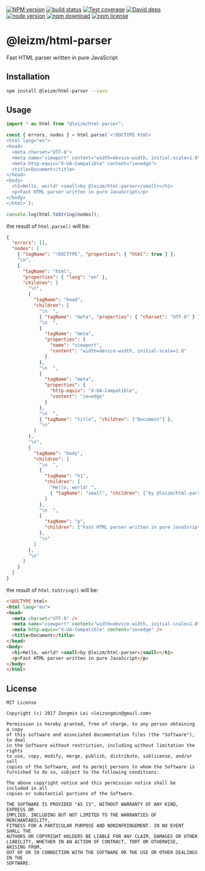 [![NPM version][npm-image]][npm-url]
[![build status][travis-image]][travis-url]
[![Test coverage][coveralls-image]][coveralls-url]
[![David deps][david-image]][david-url]
[![node version][node-image]][node-url]
[![npm download][download-image]][download-url]
[![npm license][license-image]][download-url]

[npm-image]: https://img.shields.io/npm/v/@leizm/html-parser.svg?style=flat-square
[npm-url]: https://npmjs.org/package/@leizm/html-parser
[travis-image]: https://img.shields.io/travis/leizongmin/leizm-html-parser.svg?style=flat-square
[travis-url]: https://travis-ci.org/leizongmin/leizm-html-parser
[coveralls-image]: https://img.shields.io/coveralls/leizongmin/leizm-html-parser.svg?style=flat-square
[coveralls-url]: https://coveralls.io/r/leizongmin/leizm-html-parser?branch=master
[david-image]: https://img.shields.io/david/leizongmin/leizm-html-parser.svg?style=flat-square
[david-url]: https://david-dm.org/leizongmin/leizm-html-parser
[node-image]: https://img.shields.io/badge/node.js-%3E=_4.0-green.svg?style=flat-square
[node-url]: http://nodejs.org/download/
[download-image]: https://img.shields.io/npm/dm/@leizm/html-parser.svg?style=flat-square
[download-url]: https://npmjs.org/package/@leizm/html-parser
[license-image]: https://img.shields.io/npm/l/@leizm/html-parser.svg

# @leizm/html-parser

Fast HTML parser written in pure JavaScript

## Installation

```bash
npm install @leizm/html-parser --save
```

## Usage

```typescript
import * as html from "@leizm/html-parser";

const { errors, nodes } = html.parse(`<!DOCTYPE html>
<html lang="en">
<head>
  <meta charset="UTF-8">
  <meta name="viewport" content="width=device-width, initial-scale=1.0">
  <meta http-equiv="X-UA-Compatible" content="ie=edge">
  <title>Document</title>
</head>
<body>
  <h1>Hello, world! <small>by @leizm/html-parser</small></h1>
  <p>Fast HTML parser written in pure JavaScript</p>
</body>
</html>`);

console.log(html.toString(nodes));
```

the result of `html.parse()` will be:

```json
{
  "errors": [],
  "nodes": [
    { "tagName": "!DOCTYPE", "properties": { "html": true } },
    "\n",
    {
      "tagName": "html",
      "properties": { "lang": "en" },
      "children": [
        "\n",
        {
          "tagName": "head",
          "children": [
            "\n  ",
            { "tagName": "meta", "properties": { "charset": "UTF-8" } },
            "\n  ",
            {
              "tagName": "meta",
              "properties": {
                "name": "viewport",
                "content": "width=device-width, initial-scale=1.0"
              }
            },
            "\n  ",
            {
              "tagName": "meta",
              "properties": {
                "http-equiv": "X-UA-Compatible",
                "content": "ie=edge"
              }
            },
            "\n  ",
            { "tagName": "title", "children": ["Document"] },
            "\n"
          ]
        },
        "\n",
        {
          "tagName": "body",
          "children": [
            "\n  ",
            {
              "tagName": "h1",
              "children": [
                "Hello, world! ",
                { "tagName": "small", "children": ["by @leizm/html-parser"] }
              ]
            },
            "\n  ",
            {
              "tagName": "p",
              "children": ["Fast HTML parser written in pure JavaScript"]
            },
            "\n"
          ]
        },
        "\n"
      ]
    }
  ]
}
```

the result of `html.toString()` will be:

```html
<!DOCTYPE html>
<html lang="en">
<head>
  <meta charset="UTF-8" />
  <meta name="viewport" content="width=device-width, initial-scale=1.0" />
  <meta http-equiv="X-UA-Compatible" content="ie=edge" />
  <title>Document</title>
</head>
<body>
  <h1>Hello, world! <small>by @leizm/html-parser</small></h1>
  <p>Fast HTML parser written in pure JavaScript</p>
</body>
</html>
```

## License

```text
MIT License

Copyright (c) 2017 Zongmin Lei <leizongmin@gmail.com>

Permission is hereby granted, free of charge, to any person obtaining a copy
of this software and associated documentation files (the "Software"), to deal
in the Software without restriction, including without limitation the rights
to use, copy, modify, merge, publish, distribute, sublicense, and/or sell
copies of the Software, and to permit persons to whom the Software is
furnished to do so, subject to the following conditions:

The above copyright notice and this permission notice shall be included in all
copies or substantial portions of the Software.

THE SOFTWARE IS PROVIDED "AS IS", WITHOUT WARRANTY OF ANY KIND, EXPRESS OR
IMPLIED, INCLUDING BUT NOT LIMITED TO THE WARRANTIES OF MERCHANTABILITY,
FITNESS FOR A PARTICULAR PURPOSE AND NONINFRINGEMENT. IN NO EVENT SHALL THE
AUTHORS OR COPYRIGHT HOLDERS BE LIABLE FOR ANY CLAIM, DAMAGES OR OTHER
LIABILITY, WHETHER IN AN ACTION OF CONTRACT, TORT OR OTHERWISE, ARISING FROM,
OUT OF OR IN CONNECTION WITH THE SOFTWARE OR THE USE OR OTHER DEALINGS IN THE
SOFTWARE.
```
